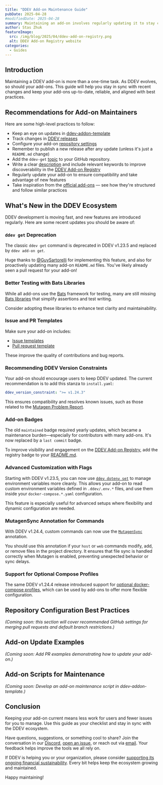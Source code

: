 ```yaml
---
title: "DDEV Add-on Maintenance Guide"
pubDate: 2025-04-28
#modifiedDate: 2025-04-28
summary: Maintaining an add-on involves regularly updating it to stay compatible with new features in both the upstream ddev-addon-template and DDEV itself.
author: Stas Zhuk
featureImage:
  src: /img/blog/2025/04/ddev-add-on-registry.png
  alt: DDEV Add-on Registry website
categories:
  - Guides
---
```


## Introduction

Maintaining a DDEV add-on is more than a one-time task. As DDEV evolves, so should your add-ons. This guide will help you stay in sync with recent changes and keep your add-ons up-to-date, reliable, and aligned with best practices.

## Recommendations for Add-on Maintainers

Here are some high-level practices to follow:

- Keep an eye on updates in [ddev-addon-template](https://github.com/ddev/ddev-addon-template)
- Track changes in [DDEV releases](https://github.com/ddev/ddev/releases)
- Configure your add-on [repository settings](#repository-configuration-bestpractices)
- Remember to publish a new release after any update (unless it's just a `README.md` change)
- Add the `ddev-get` [topic](https://docs.github.com/en/repositories/managing-your-repositorys-settings-and-features/customizing-your-repository/classifying-your-repository-with-topics) to your GitHub repository.
- Write a clear [description](https://github.com/orgs/community/discussions/60507) and include relevant keywords to improve discoverability in the [DDEV Add-on Registry](https://addons.ddev.com)
- Regularly update your add-on to ensure compatibility and take advantage of new features
- Take inspiration from the [official add-ons](https://addons.ddev.com/addons/ddev/) — see how they're structured and follow similar practices

## What's New in the DDEV Ecosystem

DDEV development is moving fast, and new features are introduced regularly. Here are some recent updates you should be aware of:

### `ddev get` Deprecation

The classic `ddev get` command is deprecated in DDEV v1.23.5 and replaced by `ddev add-on get`.

Huge thanks to [@GuySartorelli](https://github.com/GuySartorelli) for implementing this feature, and also for proactively updating many add-on `README.md` files. You've likely already seen a pull request for your add-on!

### Better Testing with Bats Libraries

While all add-ons use the [Bats](https://bats-core.readthedocs.io/en/stable/) framework for testing, many are still missing [Bats libraries](https://github.com/ddev/ddev-addon-template/blob/main/tests/test.bats) that simplify assertions and test writing.

Consider adopting these libraries to enhance test clarity and maintainability.

### Issue and PR Templates

Make sure your add-on includes:

- [Issue templates](https://github.com/ddev/ddev-addon-template/tree/main/.github/ISSUE_TEMPLATE)
- [Pull request template](https://github.com/ddev/ddev-addon-template/blob/main/.github/PULL_REQUEST_TEMPLATE.md)

These improve the quality of contributions and bug reports.

### Recommending DDEV Version Constraints

Your add-on should encourage users to keep DDEV updated. The current recommendation is to add this stanza to `install.yaml`:

```yaml
ddev_version_constraint: ">= v1.24.3"
```

This ensures compatibility and resolves known issues, such as those related to the [Mutagen Problem Report](open-source-for-the-win.md#mutagen-problemreport).

### Add-on Badges

The old `maintained` badge required yearly updates, which became a maintenance burden—especially for contributors with many add-ons. It's now replaced by a `last commit` badge.

To improve visibility and engagement on the [DDEV Add-on Registry](https://addons.ddev.com), add the registry badge to your [README.md](https://github.com/ddev/ddev-addon-template).

### Advanced Customization with Flags

Starting with DDEV v1.23.5, you can now use [`ddev dotenv set`](https://ddev.readthedocs.io/en/stable/users/usage/commands/#dotenv-set) to manage environment variables more cleanly. This allows your add-on to read custom environment variables defined in `.ddev/.env.*` files, and use them inside your `docker-compose.*.yaml` configuration.

This feature is especially useful for advanced setups where flexibility and dynamic configuration are needed.

### MutagenSync Annotation for Commands

With DDEV v1.24.4, custom commands can now use the [`MutagenSync`](https://ddev.readthedocs.io/en/stable/users/extend/custom-commands/#mutagensync-annotation) annotation.

You should use this annotation if your `host` or `web` commands modify, add, or remove files in the project directory. It ensures that file sync is handled correctly when Mutagen is enabled, preventing unexpected behavior or sync delays.

### Support for Optional Compose Profiles

The same DDEV v1.24.4 release introduced support for [optional docker-compose profiles](https://ddev.readthedocs.io/en/stable/users/extend/custom-compose-files/#optional-services), which can be used by add-ons to offer more flexible configuration.

## Repository Configuration Best Practices

_(Coming soon: this section will cover recommended GitHub settings for merging pull requests and default branch restrictions.)_

## Add-on Update Examples

_(Coming soon: Add PR examples demonstrating how to update your add-on.)_

## Add-on Scripts for Maintenance

_(Coming soon: Develop an add-on maintenance script in ddev-addon-template.)_

## Conclusion

Keeping your add-on current means less work for users and fewer issues for you to manage. Use this guide as your checklist and stay in sync with the DDEV ecosystem.

Have questions, suggestions, or something cool to share? Join the conversation in our [Discord](/s/discord), [open an issue](https://github.com/ddev/ddev/issues), or reach out via [email](mailto:support%40ddev.com). Your feedback helps improve the tools we all rely on.

If DDEV is helping you or your organization, please consider [supporting its ongoing financial sustainability](/support-ddev/#sponsor-development). Every bit helps keep the ecosystem growing and maintained.

Happy maintaining!
